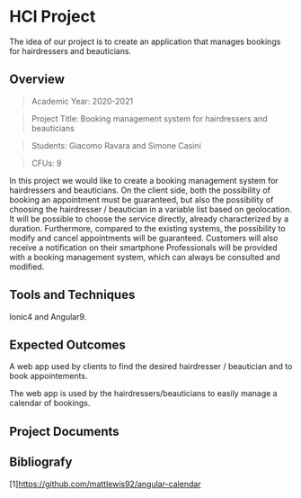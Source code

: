 # HCI Project
The idea of our project is to create an application that manages bookings for hairdressers and beauticians.
## Overview
> Academic Year: 2020-2021

> Project Title: Booking management system for hairdressers and beauticians 

> Students: Giacomo Ravara and Simone Casini

> CFUs: 9

In this project we would like to create a booking management system for hairdressers and beauticians. On the client side, both the possibility of booking an appointment must be guaranteed, but also the possibility of choosing the hairdresser / beautician in a variable list based on geolocation. It will be possible to choose the service directly, already characterized by a duration. Furthermore, compared to the existing systems, the possibility to modify and cancel appointments will be guaranteed.
Customers will also receive a notification on their smartphone
Professionals will be provided with a booking management system, which can always be consulted and modified.

## Tools and Techniques
Ionic4 and Angular9.

## Expected Outcomes
A web app used by clients to find the desired hairdresser / beautician and to book appointements. 

The web app is used by the hairdressers/beauticians to easily manage a calendar of bookings.

## Project Documents

## Bibliografy
[1]https://github.com/mattlewis92/angular-calendar
